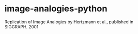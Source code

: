 # image-analogies-python
Replication of Image Analogies by Hertzmann et al., published in SIGGRAPH, 2001
